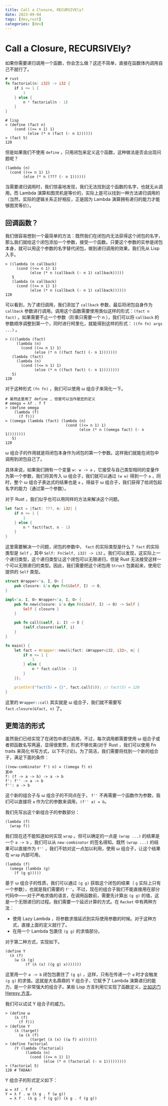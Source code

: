 ```yaml
---
title: Call a Closure, RECURSIVEly?
date: 2023-09-04
tags: [dev,rust]
categories: [dev]
---
```


# Call a Closure, RECURSIVEly?

如果你需要递归调用一个函数，你会怎么做？这还不简单，直接在函数体内调用自己不就行了。

```rust
# rust
fn factorial(n: i32) -> i32 {
    if i <= 1 {
        1
    } else {
        n * factorial(n - 1)
    }
}
```

```racket
# lisp
> (define (fact n)
    (cond ((<= n 1) 1)
          (else (* n (fact (- n 1))))))
> (fact 5)
120
```

但是如果我们不使用 `define` ，只用闭包来定义这个函数，这种做法是否会出现问题呢？

```racket
(lambda (n)
  (cond ((<= n 1) 1)
        (else (* n (??? (- n 1))))))
```

当需要递归调用时，我们惊喜地发现，我们无法找到这个函数的名字，也就无从调用。而 Lambda 演算和图灵机是等价的，实际上是可以找到一种方法递归调用的（当然，实际的逻辑关系正好相反，正是因为 Lambda 演算拥有递归的能力才能够图灵等价）。

## 回调函数？

我们很容易想到一个最简单的方法：既然我们在闭包内无法获得这个闭包的名字，那么我们就给这个闭包添加一个参数，接受一个函数。只要这个参数的实参是闭包本身，就可以用这个参数的名字替代闭包，做到递归调用的效果。我们先从 Lisp 入手。

```racket
> ((lambda (n callback)
     (cond ((<= n 1) 1)
           (else (* n (callback (- n 1) callback)))))
   5
   (lambda (n callback)
     (cond ((<= n 1) 1)
           (else (* n (callback (- n 1) callback))))))
120
```

可以看到，为了递归调用，我们添加了 `callback` 参数，最后将闭包自身作为 `callback` 参数进行调用。调用这个函数需要使用类似这样的形式：`(fact n fact)` 。如果需要不止一个参数（阶乘只需要一个 n ），我们可以将 `callback` 的参数顺序调整到第一个，同时进行柯里化，就能得到这样的形式： `((fn fn) args ...)` 。

```racket
> (((lambda (fact)
     (lambda (n)
       (cond ((<= n 1) 1)
             (else (* n ((fact fact) (- n 1)))))))
   (lambda (fact)
     (lambda (n)
       (cond ((<= n 1) 1)
             (else (* n ((fact fact) (- n 1))))))))
   5)
120
```

对于这种形式 `(fn fn)` ，我们可以使用 ω 组合子来简化一下。

```racket
# 虽然这里用了 define , 但是可以当作是宏的定义
# omega = λf . f f
> (define omega
    (lambda (f)
      (f f)))
> ((omega (lambda (fact) (lambda (n)
                           (cond ((<= n 1) 1)
                                 (else (* n ((omega fact) (- n 1))))))))
   5)
120
```

ω 组合子的作用就是将闭包本身作为闭包的第一个参数。这样我们就能在闭包中调用到闭包自己了。

具体来说，如果我们拥有一个变量 `w: w -> a` ，它接受与自己类型相同的变量作为第一个参数，我们将其传入 ω 组合子，我们就可以通过 `(w w)` 得到一个 `a` ，同时，整个 ω 组合子表达式的结果也是 `a` 。得益于 ω 组合子，我们获得了给闭包起名字的能力（通过第一个参数）。

对于 Rust ，我们似乎也可以用同样的方法来解决这个问题。

```rust
let fact = |fact: ???, n: i32| {
    if n <= 1 {
        1
    } else {
        n * fact(fact, n - 1)
    }
}
```

这里需要解决一个问题，闭包的参数中， `fact` 的实际类型是什么？ `fact` 的实际类型是 `Self` ，其中 `Self: Fn(Self, i32) -> i32` 。我们可以发现，这实际上一个递归类型，这个递归类型让这个闭包可以无限递归，但是 Rust 无法接受这样一个可以无限递归的类型。因此，我们需要把这个闭包用 `Struct` 包裹起来，使用它提供的 `Self` 类型。

```rust
struct Wrapper<'a, I, O> {
    pub closure: &'a dyn Fn(&Self, I) -> O,
}

impl<'a, I, O> Wrapper<'a, I, O> {
    pub fn new(closure: &'a dyn Fn(&Self, I) -> O) -> Self {
        Self { closure }
    }

    pub fn call(&self, i: I) -> O {
        (self.closure)(self, i)
    }
}

fn main() {
    let fact = Wrapper::new(&|fact: &Wrapper<i32, i32>, n| {
        if n <= 1 {
            1
        } else {
            n * fact.call(n - 1)
        }
    });

    println!("fact(5) = {}", fact.call(5)); // fact(5) = 120
}
```

这里的 `Wrapper::call` 其实就是 ω 组合子，我们就不需要写 `fact.closure(&fact, n)` 了。

## 更简洁的形式


虽然我们已经实现了在闭包中递归调用，不过，每次调用都需要使用 ω 组合子或者把函数名写两遍，显得很累赘，形式不够优美(对于 Rust ，我们可以使用 Fn traits 来简化书写方式，以下不讨论)。为了简洁，我们需要将找到一个新的组合子，满足下面的条件：

```
((new-combinator f') n) = ((omega f) n)
其中
f: (f -> a -> b) -> a -> b
f': f'' -> a -> b
f'': a -> b
```

这个新的组合子与 ω 组合子的不同点在于， `f''` 不再需要一个函数作为参数，我们可以直接将 `a` 作为它的参数来调用，`(f'' a) = b`。

我们先写出这个新组合子的参数部分：

```racket
(lambda (f)
  (wrap f))
```

我们现在还不能知道如何实现 `wrap` 。但可以确定的一点是 `(wrap ...)` 的结果是一个 `a -> b` ，我们可以从 `new-combinator` 的签名得知。既然 `(wrap ...)` 的结果可以直接作为 `f''` ，我们不妨对这一点加以利用，使用 ω 组合子，让这个结果在 `wrap` 内部可用。

```racket
(lambda (f)
  (omega (lambda (g)
    (f (g g)))))
```

基于 ω 组合子的性质，我们可以通过 `(g g)` 获取这个闭包的结果（ `g` 实际上只有一个参数），也就是我们需要的 `f''`。不过，现在的组合子我们不能直接用在部分代码中——对于严格求值的语言，在调用函数前，需要先计算出 `(g g)` 的值，这是一个无限递归的过程。我们需要一个延迟计算的方式。在 `Racket` 中有两种方法：

- 使用 Lazy Lambda ，将参数求值延迟到实际使用参数的时候。对于这种方式，直接上面的定义就行了。
- 在用一个 Lambda 包裹住 `(g g)` 的求值部分。

对于第二种方式，实现如下。

```racket
(define Y
  (λ (f)
    (ω (λ (g)
         (f (λ (x) ((g g) x)))))))
```

这里用一个 `a -> b` 闭包包裹住了 `(g g)` ，这样，只有在传递一个 `a` 时才会触发 `(g g)` 的求值。这就是大名鼎鼎的 Y 组合子，它赋予了 Lambda 演算递归的能力，是一个非常强大的组合子。某些 Lisp 方言利用它实现了函数定义，[比如这门 Heresy 方言](https://github.com/jarcane/heresy/blob/master/lib/theory.rkt)。

我们可以试试 Y 组合子的威力。

```racket
> (define ω
    (λ (f)
      (f f)))
> (define Y
    (λ (target)
      (ω (λ (f)
           (target (λ (x) ((ω f) x)))))))
> (define factorial
    (Y (lambda (factorial)
         (lambda (n)
           (cond ((<= n 1) 1)
                 (else (* n (factorial (- n 1)))))))))
> (factorial 5)
120 # TADAA!
```

Y 组合子的形式定义如下：

```
ω = λf . f f
Y = λ f . ω (λ g . f (ω g))
  = λ f . (λ g . f (g g)) (λ g . f (g g))
```

